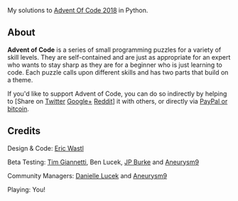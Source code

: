 My solutions to [Advent Of Code 2018](https://adventofcode.com/2018) in Python.


## About ##
**Advent of Code** is a series of small programming puzzles for a variety of skill levels. They are self-contained and are just as appropriate for an expert who wants to stay sharp as they are for a beginner who is just learning to code. Each puzzle calls upon different skills and has two parts that build on a theme.

If you'd like to support Advent of Code, you can do so indirectly by helping to [Share on [Twitter](https://twitter.com/intent/tweet?text=Daily%20programming%20puzzles%20at%20Advent%20of%20Code&url=http://adventofcode.com/&related=ericwastl&hashtags=AdventOfCode) [Google+](https://plus.google.com/share?url=http://adventofcode.com/) [Reddit](http://www.reddit.com/submit?url=http://adventofcode.com/&title=Daily%20programming%20puzzles%20at%20Advent%20of%20Code)] it with others, or directly via [PayPal or bitcoin](https://adventofcode.com/2017/support).

## Credits ##
Design & Code: [Eric Wastl](https://twitter.com/ericwastl)

Beta Testing: [Tim Giannetti](https://twitter.com/Sr_Giannetti), Ben Lucek, [JP Burke](https://twitter.com/yatpay) and [Aneurysm9](https://twitter.com/Aneurysm9)

Community Managers: [Danielle Lucek](https://www.reddit.com/user/daggerdragon) and [Aneurysm9](https://twitter.com/Aneurysm9)

Playing: You!